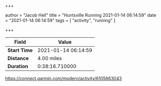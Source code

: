 +++

author = "Jacob Hell"
title = "Huntsville Running 2021-01-14 06:14:59"
date = "2021-01-14 06:14:59"
tags = [
    "activity", "running"
]

+++

<!--more-->

|Field  |Value  |
|--- | --- |
|**Start Time**|2021-01-14 06:14:59|
|**Distance**|4.00 miles|
|**Duration**|0:38:16.710000|

https://connect.garmin.com/modern/activity/6105663043